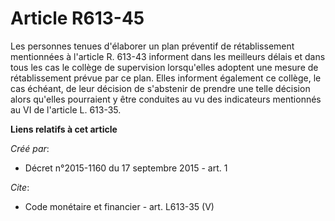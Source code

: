 # Article R613-45

Les personnes tenues d'élaborer un plan préventif de rétablissement mentionnées à l'article R. 613-43 informent dans les
meilleurs délais et dans tous les cas le collège de supervision lorsqu'elles adoptent une mesure de rétablissement prévue par
ce plan. Elles informent également ce collège, le cas échéant, de leur décision de s'abstenir de prendre une telle décision
alors qu'elles pourraient y être conduites au vu des indicateurs mentionnés au VI de l'article L. 613-35.

**Liens relatifs à cet article**

_Créé par_:

  - Décret n°2015-1160 du 17 septembre 2015 - art. 1

_Cite_:

  - Code monétaire et financier - art. L613-35 (V)
